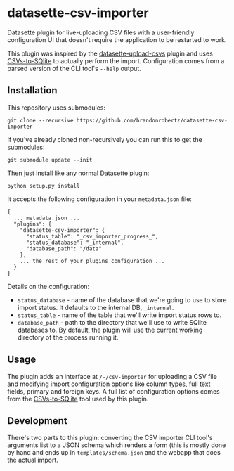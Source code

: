 # datasette-csv-importer

Datasette plugin for live-uploading CSV files with a user-friendly configuration UI that doesn't require the application to be restarted to work.

This plugin was inspired by the [datasette-upload-csvs](https://github.com/simonw/datasette-upload-csvs)
plugin and uses [CSVs-to-SQlite](https://github.com/simonw/csvs-to-sqlite) to actually perform the import.
Configuration comes from a parsed version of the CLI tool's `--help` output.

## Installation

This repository uses submodules:

    git clone --recursive https://github.com/brandonrobertz/datasette-csv-importer

If you've already cloned non-recursively you can run this to get the submodules:

    git submodule update --init

Then just install like any normal Datasette plugin:

    python setup.py install

It accepts the following configuration in your `metadata.json` file:

    {
      ... metadata.json ...
      "plugins": {
        "datasette-csv-importer": {
          "status_table": "_csv_importer_progress_",
          "status_database": "_internal",
          "database_path": "/data"
        },
        ... the rest of your plugins configuration ...
      }
    }

Details on the configuration:

- `status_database` - name of the database that we're going to use to store import status. It defaults to the internal DB, `_internal`.
- `status_table` - name of the table that we'll write import status rows to.
- `database_path` - path to the directory that we'll use to write SQlite databases to. By default, the plugin will use the current working directory of the process running it.



## Usage

The plugin adds an interface at `/-/csv-importer` for uploading a CSV file
and modifying import configuration options like column types, full text
fields, primary and foreign keys. A full list of configuration options
comes from the [CSVs-to-SQlite](https://github.com/simonw/csvs-to-sqlite)
tool used by this plugin.


## Development

There's two parts to this plugin: converting the CSV importer CLI tool's arguments
list to a JSON schema which renders a form (this is mostly done by hand and ends up
in `templates/schema.json` and the webapp that does the actual import.

